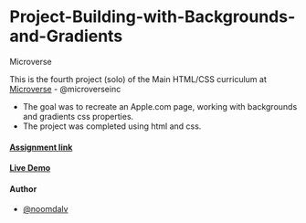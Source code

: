 # Project-Building-with-Backgrounds-and-Gradients
Microverse

This is the fourth project (solo) of the Main HTML/CSS curriculum at [Microverse](https://www.microverse.org/) - @microverseinc
* The goal was to recreate an Apple.com page, working with backgrounds and gradients css properties.
* The project was completed using html and css.

#### [Assignment link](https://www.theodinproject.com/courses/html5-and-css3/lessons/building-with-backgrounds-and-gradients)
#### [Live Demo](https://rawcdn.githack.com/noomdalv/Building-with-Backgrounds-and-Gradients/fa812bc4957f696407f279eff9d6a41267a0d472/index.html)
#### Author

* [@noomdalv](https://github.com/noomdalv/)
